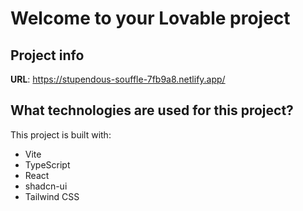 # Welcome to your Lovable project

## Project info

**URL**: https://stupendous-souffle-7fb9a8.netlify.app/
## What technologies are used for this project?

This project is built with:

- Vite
- TypeScript
- React
- shadcn-ui
- Tailwind CSS
